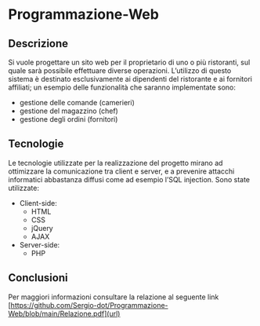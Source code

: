 # Programmazione-Web

## Descrizione
Si vuole progettare un sito web per il proprietario di uno o più ristoranti, sul quale sarà possibile effettuare diverse operazioni. L’utilizzo di questo sistema è destinato esclusivamente ai dipendenti del ristorante e ai fornitori affiliati; un esempio delle funzionalità che saranno implementate sono:
-	gestione delle comande (camerieri)
-	gestione del magazzino (chef)
-	gestione degli ordini (fornitori)

## Tecnologie
Le tecnologie utilizzate per la realizzazione del progetto mirano ad ottimizzare la comunicazione tra client e server, e a prevenire attacchi informatici abbastanza diffusi come ad esempio l’SQL injection.
Sono state utilizzate:
-	Client-side:
	- HTML
	- CSS
	- jQuery
	- AJAX
-	Server-side:
	- PHP

## Conclusioni
Per maggiori informazioni consultare la relazione al seguente link [https://github.com/Sergio-dot/Programmazione-Web/blob/main/Relazione.pdf](url)
